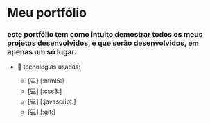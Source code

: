 # Meu portfólio

### este portfólio tem como intuito demostrar todos os meus projetos desenvolvidos, e que serão desenvolvidos, em apenas um só lugar.

- :page_with_curl: tecnologias usadas:

    - [:computer:] [:html5:]
    - [:computer:] [:css3:]
    - [:computer:] [:javascript:]
    - [:computer:] [:git:]

<!-- :page_with_curl: contato:
    - [:computer:] [:github:]

-->